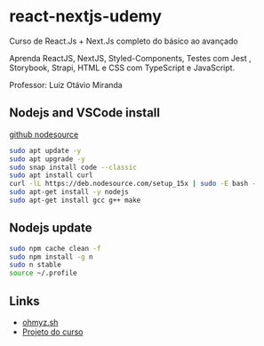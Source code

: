 # react-nextjs-udemy
Curso de React.Js + Next.Js completo do básico ao avançado

Aprenda ReactJS, NextJS, Styled-Components, Testes com Jest , Storybook, Strapi, HTML e CSS com TypeScript e JavaScript.

Professor: Luiz Otávio Miranda

## Nodejs and VSCode install

[github nodesource](https://github.com/nodesource/distributions/blob/master/README.md)

```bash
sudo apt update -y
sudo apt upgrade -y
sudo snap install code --classic
sudo apt install curl
curl -lL https://deb.nodesource.com/setup_15x | sudo -E bash -
sudo apt-get install -y nodejs
sudo apt-get install gcc g++ make
```

## Nodejs update

```bash
sudo npm cache clean -f
sudo npm install -g n
sudo n stable
source ~/.profile
```

## Links

- [ohmyz.sh](https://ohmyz.sh/)
- [Projeto do curso](https://github.com/luizomf/curso-reactjs-nextjs-project-1)
